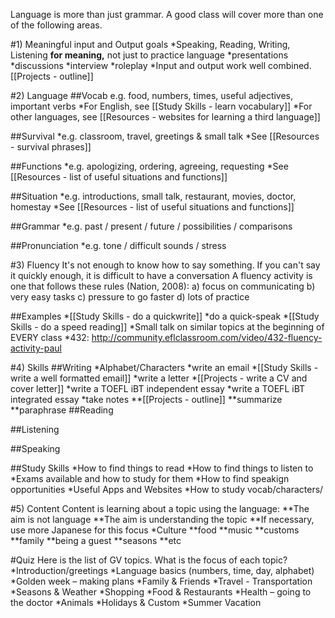 Language is more than just grammar.  A good class will cover more than one of the following areas.

#1) Meaningful input and Output goals
*Speaking, Reading, Writing, Listening __for meaning,__ not just to practice language
*presentations
*discussions
*interview
*roleplay
*Input and output work well combined.  [[Projects - outline]]


#2) Language
##Vocab
e.g. food, numbers, times, useful adjectives, important verbs
*For English, see [[Study Skills - learn vocabulary]]
*For other languages, see [[Resources - websites for learning a third language]]

##Survival
*e.g. classroom, travel, greetings & small talk
*See [[Resources - survival phrases]]

##Functions
*e.g. apologizing, ordering, agreeing, requesting
*See [[Resources - list of useful situations and functions]]

##Situation
*e.g. introductions, small talk, restaurant, movies, doctor, homestay
*See [[Resources - list of useful situations and functions]]

##Grammar
*e.g. past / present / future / possibilities / comparisons

##Pronunciation
*e.g. tone / difficult sounds / stress


#3) Fluency
It's not enough to know how to say something.
If you can't say it quickly enough, it is difficult to have a conversation
A fluency activity is one that follows these rules (Nation, 2008):
a) focus on communicating
b) very easy tasks
c) pressure to go faster
d) lots of practice

##Examples
*[[Study Skills - do a quickwrite]]
*do a quick-speak
*[[Study Skills - do a speed reading]]
*Small talk on similar topics at the beginning of EVERY class
*432: http://community.eflclassroom.com/video/432-fluency-activity-paul

#4) Skills
##Writing
*Alphabet/Characters
*write an email
*[[Study Skills - write a well formatted email]]
*write a letter
*[[Projects - write a CV and cover letter]]
*write a TOEFL iBT independent essay
*write a TOEFL iBT integrated essay
*take notes
**[[Projects - outline]]
**summarize
**paraphrase
##Reading



##Listening

##Speaking




##Study Skills
*How to find things to read
*How to find things to listen to
*Exams available and how to study for them
*How to find speakign opportunities
*Useful Apps and Websites
*How to study vocab/characters/


#5) Content
Content is learning about a topic using the language:
**The aim is not language
**The aim is understanding the topic
**If necessary, use more Japanese for this focus
*Culture
**food
**music
**customs
**family
**being a guest
**seasons
**etc

#Quiz
Here is the list of GV topics.
What is the focus of each topic?
*Introduction/greetings
*Language basics (numbers, time, day, alphabet)
*Golden week – making plans
*Family & Friends
*Travel - Transportation
*Seasons & Weather
*Shopping
*Food & Restaurants
*Health – going to the doctor
*Animals
*Holidays & Custom
*Summer Vacation
